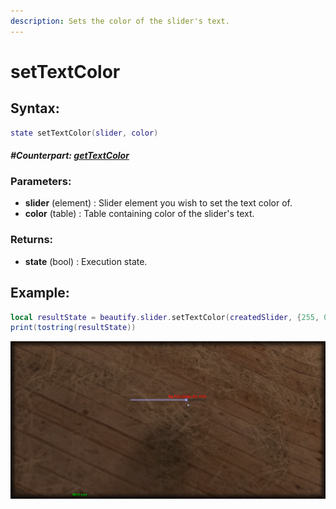 ```yaml
---
description: Sets the color of the slider's text.
---
```


# setTextColor

## **Syntax:**

```lua
state setTextColor(slider, color)
```

#### _**\#Counterpart:**_ [_**getTextColor**_](getslidertextcolor.md)

### **Parameters:**

* **slider** \(element\) : Slider element you wish to set the text color of.
* **color** \(table\) : Table containing color of the slider's text.

### **Returns:**

* **state** \(bool\) : Execution state.

## **Example:**

```lua
local resultState = beautify.slider.setTextColor(createdSlider, {255, 0, 0, 255})
print(tostring(resultState))
```

![](../../.gitbook/assets/setslidertextcolor.png)

